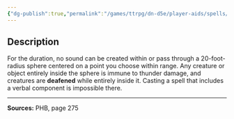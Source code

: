 ```yaml
---
{"dg-publish":true,"permalink":"/games/ttrpg/dn-d5e/player-aids/spells/level-2/silence/","tags":["ttrpg/dnd/5e","verbal","somatic","concentration","ritual","spell"],"noteIcon":""}
---
```



## Description
For the duration, no sound can be created within or pass through a 20-foot-radius sphere centered on a point you choose within range.
Any creature or object entirely inside the sphere is immune to thunder damage, and creatures are **deafened** while entirely inside it.
Casting a spell that includes a verbal component is impossible there.

---

**Sources:** PHB, page 275
